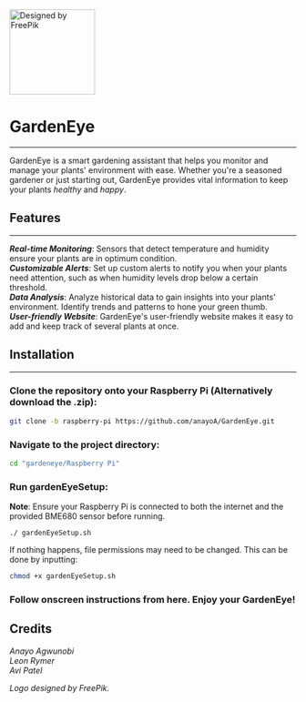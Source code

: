 <img src="../Logo.png" alt="Designed by FreePik" title="GardenEye Logo" width="150">


# GardenEye
___
GardenEye is a smart gardening assistant that helps you monitor and manage your plants' environment with ease. Whether you're a
seasoned gardener or just starting out, GardenEye provides vital information to keep your plants *healthy* and *happy*.

## Features
___
***Real-time Monitoring***: Sensors that detect temperature and humidity ensure your plants are in optimum condition.  
***Customizable Alerts***: Set up custom alerts to notify you when your plants need attention, such as when humidity
levels drop below a certain threshold.  
***Data Analysis***: Analyze historical data to gain insights into your plants' environment. Identify
trends and patterns to hone your green thumb.  
***User-friendly Website***: GardenEye's user-friendly website makes it easy to add and keep track of several plants at once.

## Installation
___
### Clone the repository onto your Raspberry Pi (Alternatively download the .zip):

```bash
git clone -b raspberry-pi https://github.com/anayoA/GardenEye.git
```

### Navigate to the project directory:

```bash
cd "gardeneye/Raspberry Pi"
```

### Run gardenEyeSetup:

**Note**: Ensure your Raspberry Pi is connected to both the internet and the provided BME680 sensor before running.
```
./ gardenEyeSetup.sh
```
If nothing happens, file permissions may need to be changed. This can be done by inputting:
```bash
chmod +x gardenEyeSetup.sh
```
### Follow onscreen instructions from here. Enjoy your GardenEye!


## Credits

*Anayo Agwunobi*  
*Leon Rymer*  
*Avi Patel*  

*Logo designed by FreePik.*
